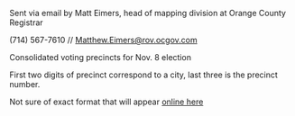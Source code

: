 Sent via email by Matt Eimers, head of mapping division at Orange County Registrar

(714) 567-7610 // Matthew.Eimers@rov.ocgov.com

Consolidated voting precincts for Nov. 8 election

First two digits of precinct correspond to a city, last three is the precinct number.

Not sure of exact format that will appear [online here](https://www.ocvote.com/results/detailed-data-and-reports/statement-of-votes/) 

